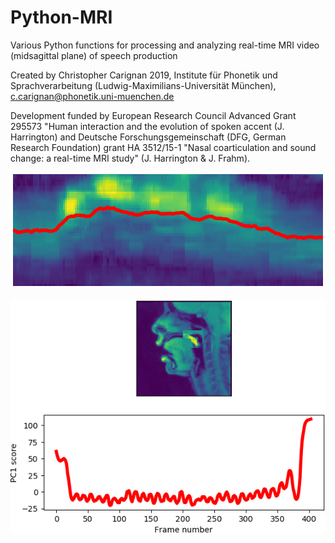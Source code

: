 # Python-MRI
Various Python functions for processing and analyzing real-time MRI video (midsagittal plane) of speech production

Created by Christopher Carignan 2019, Institute für Phonetik und Sprachverarbeitung (Ludwig-Maximilians-Universität München), c.carignan@phonetik.uni-muenchen.de

Development funded by European Research Council Advanced Grant 295573 "Human interaction and the evolution of spoken accent (J. Harrington) and Deutsche Forschungsgemeinschaft (DFG, German Research Foundation) grant HA 3512/15-1 "Nasal coarticulation and sound change: a real-time MRI study" (J. Harrington & J. Frahm).

![Example output of MRI_larynx_height.py](https://github.com/ChristopherCarignan/Python-MRI/blob/master/MRI_larynx_height_ex.png)

![Example output of MRI_PCA.py](https://github.com/ChristopherCarignan/Python-MRI/blob/master/MRI_PCA_ex.png)
